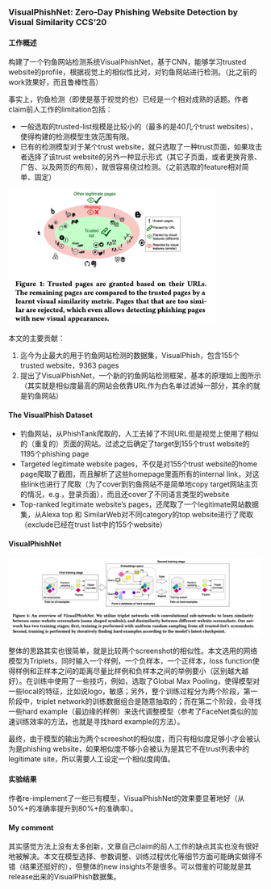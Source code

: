 ### VisualPhishNet: Zero-Day Phishing Website Detection by Visual Similarity CCS’20

#### 工作概述

构建了一个钓鱼网站检测系统VisualPhishNet，基于CNN，能够学习trusted website的profile，根据视觉上的相似性比对，对钓鱼网站进行检测。（比之前的work效果好，而且鲁棒性高）

事实上，钓鱼检测（即使是基于视觉的也）已经是一个相对成熟的话题。作者claim前人工作的limitation包括：

- 一般选取的trusted-list规模是比较小的（最多的是40几个trust websites），使得构建的检测模型生效范围有限。
- 已有的检测模型对于某个trust website，就只选取了一种trust页面，如果攻击者选择了该trust website的另外一种显示形式（其它子页面，或者更换背景、广告、以及网页的布局），就很容易绕过检测。（之前选取的feature相对简单、固定）



<img src="image/DD86116E-8493-47C6-A20F-F0340EBBAF7B.png" alt="DD86116E-8493-47C6-A20F-F0340EBBAF7B" style="zoom:40%;" />

本文的主要贡献：

1. 迄今为止最大的用于钓鱼网站检测的数据集，VisualPhish，包含155个trusted website，9363 pages
2. 提出了VisualPhishNet，一个新的钓鱼网站检测框架，基本的原理如上图所示（其实就是相似度最高的网站会依靠URL作为白名单过滤掉一部分，其余的就是钓鱼网站）

#### The VisualPhish Dataset

- 钓鱼网站，从PhishTank爬取的，人工去掉了不同URL但是视觉上使用了相似的（重复的）页面的网站。过滤之后确定了target到155个trust website的1195个phishing page
- Targeted legitimate website pages，不仅是对155个trust website的home page爬取了截图，而且解析了这些homepage里面所有的internal link，对这些link也进行了爬取（为了cover到钓鱼网站不是简单地copy target网站主页的情况，e.g.，登录页面），而且还cover了不同语言类型的website
- Top-ranked legitimate website’s pages，还爬取了一个legitimate网站数据集，从Alexa top 和 SimilarWeb对不同category的top website进行了爬取（exclude已经在trust list中的155个website）

#### VisualPhishNet

<img src="image/29F915A0-D6BA-473C-BFDF-3A8133330127.png" alt="29F915A0-D6BA-473C-BFDF-3A8133330127" style="zoom:80%;" />

整体的思路其实也很简单，就是比较两个screenshot的相似性。本文选用的网络模型为Triplets，同时输入一个样例，一个负样本，一个正样本，loss function使得样例和正样本之间的距离尽量比样例和负样本之间的举例要小（区别越大越好）。在训练中使用了一些技巧，例如，选取了Global Max Pooling，使得模型对一些local的特征，比如说logo，敏感；另外，整个训练过程分为两个阶段，第一阶段中，triplet network的训练数据组合是随意抽取的；而在第二个阶段，会寻找一些hard example（最边缘的样例）来迭代调整模型（参考了FaceNet类似的加速训练效率的方法，也就是寻找hard example的方法）。

最终，由于模型的输出为两个screeshot的相似度，而只有相似度足够小才会被认为是phishing website，如果相似度不够小会被认为是其它不在trust列表中的legitimate site，所以需要人工设定一个相似度阈值。



#### 实验结果

作者re-implement了一些已有模型，VisualPhishNet的效果要显著地好（从50%+的准确率提升到80%+的准确率）。



#### My comment

其实感觉方法上没有太多创新，文章自己claim的前人工作的缺点其实也没有很好地被解决。本文在模型选择、参数调整、训练过程优化等细节方面可能确实做得不错（结果还挺好的），但整体的new insights不是很多。可以借鉴的可能就是其release出来的VisualPhish数据集。


